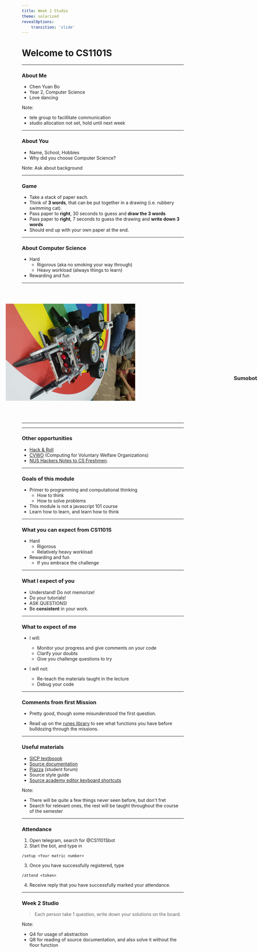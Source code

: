 ```yaml
---
title: Week 2 Studio
theme: solarized
revealOptions:
    transition: 'slide'
---
```


# Welcome to CS1101S

---

### About Me

- Chen Yuan Bo
- Year 2, Computer Science
- Love dancing

Note:
- tele group to facillitate communication
- studio allocation not set, hold until next week

---

### About You

- Name, School, Hobbies
- Why did you choose Computer Science?

Note: Ask about background

----

### Game

- Take a stack of paper each.
- Think of **3 words**, that can be put together in a drawing (i.e. rubbery swimming cat).
- Pass paper to **right**, 30 seconds to guess and **draw the 3 words**
- Pass paper to **right**, 7 seconds to guess the drawing and **write down 3 words**
- Should end up with your own paper at the end.

---

### About Computer Science

- Hard 
    - Rigorous (aka no smoking your way through) 
    -  Heavy workload (always things to learn) 
- Rewarding and fun 

---

<img src="./sumobot.jpg" style="max-width: 60%; transform: rotate(90deg)">
<div style="position: absolute; max-width: 40%; right: 0; top: 30%;">
    <h3>Sumobot</h3>
    <!-- <a href="https://photos.app.goo.gl/xEh4xEGSEXR9hWTg6" style="font-size: 25px;">Watch Video</a> -->
</div>

---

<section data-background-iframe="https://ybchen97.github.io/orbiboy/" data-background-interactive>
</section>

---

### Other opportunities
- [Hack & Roll](https://hacknroll.nushackers.org/)
- [CVWO](https://www.comp.nus.edu.sg/~vwo/) (Computing for Voluntary Welfare Organizations)
- [NUS Hackers Notes to CS Freshmen](https://github.com/nushackers/notes-to-cs-freshmen-from-the-future).

---

### Goals of this module
- Primer to programming and computational thinking
    - How to think 
    - How to solve problems 
- This module is not a javascript 101 course 
- Learn how to learn, and learn how to think 

---

### What you can expect from CS1101S

- Hard 
    - Rigorous 
    - Relatively heavy workload 
- Rewarding and fun 
    - If you embrace the challenge 

---

### What I expect of you

- Understand! Do not memorize!
- Do your tutorials!
- ASK QUESTIONS!
- Be **consistent** in your work.

---

### What to expect of me

- I will:
    - Monitor your progress and give comments on your code
    - Clarify your doubts
    - Give you challenge questions to try

- I will not: 
    - Re-teach the materials taught in the lecture
    - Debug your code

---

### Comments from first Mission

- Pretty good, though some misunderstood the first question.

- Read up on the [runes library](https://sicp.comp.nus.edu.sg/source/RUNES/index.html) to see what functions you have before bulldozing through the missions.

----

### Useful materials

- [SICP textboook](https://sicp.comp.nus.edu.sg/)
- [Source documentation](https://sicp.comp.nus.edu.sg/source/)
- [Piazza](https://piazza.com/class/juazn2axpf35wp) (student forum)
- Source style guide
- [Source academy editor keyboard shortcuts](https://github.com/ajaxorg/ace/wiki/Default-Keyboard-Shortcuts)

Note:
- There will be quite a few things never seen before, but don't fret
- Search for relevant ones, the rest will be taught throughout the course of the semester

---

### Attendance

1. Open telegram, search for @CS1101Sbot
2. Start the bot, and type in
```
/setup <Your matric number>
```
3. Once you have successfully registered, type 
```
/attend <token>
```
4. Receive reply that you have successfully marked your attendance.

---

### Week 2 Studio

> Each person take 1 question, write down your solutions on the board.

Note:
- Q4 for usage of abstraction
- Q8 for reading of source documentation, and also solve it without the floor function